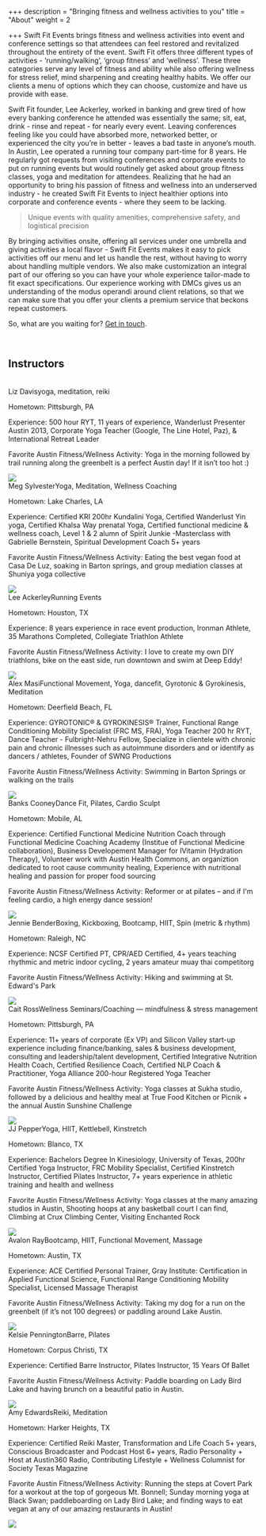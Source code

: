 +++
description = "Bringing fitness and wellness activities to you"
title = "About"
weight = 2

+++
Swift Fit Events brings fitness and wellness activities into event and conference settings so that attendees can feel restored and revitalized throughout the entirety of the event. Swift Fit offers three different types of activities - ‘running/walking’, ‘group fitness’ and ‘wellness’. These three categories serve any level of fitness and ability while also offering wellness for stress relief, mind sharpening and creating healthy habits. We offer our clients a menu of options which they can choose, customize and have us provide with ease.

Swift Fit founder, Lee Ackerley, worked in banking and grew tired of how every banking conference he attended was essentially the same; sit, eat, drink - rinse and repeat - for nearly every event. Leaving conferences feeling like you could have absorbed more, networked better, or experienced the city you’re in better - leaves a bad taste in anyone’s mouth. In Austin, Lee operated a running tour company part-time for 8 years. He regularly got requests from visiting conferences and corporate events to put on running events but would routinely get asked about group fitness classes, yoga and meditation for attendees. Realizing that he had an opportunity to bring his passion of fitness and wellness into an underserved industry - he created Swift Fit Events to inject healthier options into corporate and conference events - where they seem to be lacking.

> Unique events with quality amenities, comprehensive safety, and logistical precision

By bringing activities onsite, offering all services under one umbrella and giving activities a local flavor - Swift Fit Events makes it easy to pick activities off our menu and let us handle the rest, without having to worry about handling multiple vendors. We also make customization an integral part of our offering so you can have your whole experience tailor-made to fit exact specifications. Our experience working with DMCs gives us an understanding of the modus operandi around client relations, so that we can make sure that you offer your clients a premium service that beckons repeat customers.

So, what are you waiting for? [Get in touch](/contact).

<br>

## Instructors

<br>

<div id='instructors'>
  <div class='trainer'>
    <div class='content'>
      <div class='top'><span class='name'>Liz Davis</span><span class='teaches'>yoga, meditation, reiki</span></div>
      <p><span class='uppercase'>Hometown</span>: Pittsburgh, PA</p>
      <p><span class='uppercase'>Experience</span>: 500 hour RYT, 11 years of experience, Wanderlust Presenter Austin 2013, Corporate Yoga Teacher (Google, The Line Hotel, Paz), & International Retreat Leader</p>
      <p><span class='uppercase'>Favorite Austin Fitness/Wellness Activity</span>: Yoga in the morning followed by trail running along the greenbelt is a perfect Austin day!  If it isn’t too hot :)</p>
    </div>
    <div class='avatar'>
      <img src='/img/LizDavis-circle-headshot.png' />
    </div>
  </div>

  <div class='trainer'>
    <div class='content'>
      <div class='top'><span class='name'>Meg Sylvester</span><span class='teaches'>Yoga, Meditation, Wellness Coaching</span></div>
      <p><span class='uppercase'>Hometown</span>: Lake Charles, LA</p>
      <p><span class='uppercase'>Experience</span>: Certified KRI 200hr Kundalini Yoga, Certified Wanderlust Yin yoga, Certified Khalsa Way prenatal Yoga, Certified functional medicine & wellness coach, Level 1 & 2 alumn of Spirit Junkie -Masterclass with Gabrielle Bernstein, Spiritual Development Coach 5+ years</p>
      <p><span class='uppercase'>Favorite Austin Fitness/Wellness Activity</span>: Eating the best vegan food at Casa De Luz, soaking in Barton springs, and group mediation classes at Shuniya yoga collective</p>
    </div>
    <div class='avatar'>
      <img src='/img/MegSylvester-circle-headshot.png' />
    </div>
  </div>

  <div class='trainer'>
    <div class='content'>
      <div class='top'><span class='name'>Lee Ackerley</span><span class='teaches'>Running Events</span></div>
      <p><span class='uppercase'>Hometown</span>: Houston, TX</p>
      <p><span class='uppercase'>Experience</span>: 8 years experience in race event production, Ironman Athlete, 35 Marathons Completed, Collegiate Triathlon Athlete</p>
      <p><span class='uppercase'>Favorite Austin Fitness/Wellness Activity</span>: I love to create my own DIY triathlons, bike on the east side, run downtown and swim at Deep Eddy!</p>
    </div>
    <div class='avatar'>
      <img src='/img/LeeAckerley-circle-headshot.png' />
    </div>
  </div>

  <div class='trainer'>
    <div class='content'>
      <div class='top'><span class='name'>Alex Masi</span><span class='teaches'>Functional Movement, Yoga, dancefit, Gyrotonic & Gyrokinesis, Meditation</span></div>
      <p><span class='uppercase'>Hometown</span>: Deerfield Beach, FL</p>
      <p><span class='uppercase'>Experience</span>: GYROTONIC® & GYROKINESIS® Trainer, Functional Range Conditioning Mobility Specialist (FRC MS, FRA), Yoga Teacher 200 hr RYT, Dance Teacher - Fulbright-Nehru Fellow, Specialize in clientele with chronic pain and chronic illnesses such as autoimmune disorders and or identify as dancers / athletes, Founder of SWNG Productions</p>
      <p><span class='uppercase'>Favorite Austin Fitness/Wellness Activity</span>: Swimming in Barton Springs or walking on the trails</p>
    </div>
    <div class='avatar'>
      <img src='/img/AlexMasi-circle-headshot.png' />
    </div>
  </div>

  <div class='trainer'>
    <div class='content'>
      <div class='top'><span class='name'>Banks Cooney</span><span class='teaches'>Dance Fit, Pilates, Cardio Sculpt</span></div>
      <p><span class='uppercase'>Hometown</span>: Mobile, AL</p>
      <p><span class='uppercase'>Experience</span>: Certified Functional Medicine Nutrition Coach through Functional Medicine Coaching Academy (Institue of Functional Medicine collaboration), Business Developement Manager for IVitamin (Hydration Therapy), Volunteer work with Austin Health Commons, an organiztion dedicated to root cause community healing, Experience with nutritional healing and passion for proper food sourcing</p>
      <p><span class='uppercase'>Favorite Austin Fitness/Wellness Activity</span>: Reformer or at pilates – and if I'm feeling cardio, a high energy dance session!</p>
    </div>
    <div class='avatar'>
      <img src='/img/BanksCooney-circle-headshot.png' />
    </div>
  </div>

  <div class='trainer'>
    <div class='content'>
      <div class='top'><span class='name'>Jennie Bender</span><span class='teaches'>Boxing, Kickboxing, Bootcamp, HIIT, Spin (metric & rhythm)</span></div>
      <p><span class='uppercase'>Hometown</span>: Raleigh, NC</p>
      <p><span class='uppercase'>Experience</span>: NCSF Certified PT, CPR/AED Certified, 4+ years teaching rhythmic and metric indoor cycling, 2 years amateur muay thai competitorg</p>
      <p><span class='uppercase'>Favorite Austin Fitness/Wellness Activity</span>: Hiking and swimming at St. Edward's Park</p>
    </div>
    <div class='avatar'>
      <img src='/img/JennieBender-circle-headshot.png' />
    </div>
  </div>

  <div class='trainer'>
    <div class='content'>
      <div class='top'><span class='name'>Cait Ross</span><span class='teaches'>Wellness Seminars/Coaching — mindfulness & stress management</span></div>
      <p><span class='uppercase'>Hometown</span>: Pittsburgh, PA</p>
      <p><span class='uppercase'>Experience</span>: 11+ years of corporate (Ex VP) and Silicon Valley start-up experience including finance/banking, sales & business development, consulting and leadership/talent development, Certified Integrative Nutrition Health Coach, Certified Resilience Coach, Certified NLP Coach & Practitioner, Yoga Alliance 200-hour Registered Yoga Teacher</p>
      <p><span class='uppercase'>Favorite Austin Fitness/Wellness Activity</span>: Yoga classes at Sukha studio, followed by a delicious and healthy meal at True Food Kitchen or Picnik + the annual Austin Sunshine Challenge</p>
    </div>
    <div class='avatar'>
      <img src='/img/CaitRoss-circle-headshot.png' />
    </div>
  </div>

  <div class='trainer'>
    <div class='content'>
      <div class='top'><span class='name'>JJ Pepper</span><span class='teaches'>Yoga, HIIT, Kettlebell, Kinstretch</span></div>
      <p><span class='uppercase'>Hometown</span>: Blanco, TX</p>
      <p><span class='uppercase'>Experience</span>: Bachelors Degree In Kinesiology, University of Texas, 200hr Certified Yoga Instructor, FRC Mobility Specialist, Certified Kinstretch Instructor, Certified Pilates Instructor, 7+ years experience in athletic training and health and wellness</p>
      <p><span class='uppercase'>Favorite Austin Fitness/Wellness Activity</span>: Yoga classes at the many amazing studios in Austin, Shooting hoops at any basketball court I can find, Climbing at Crux Climbing Center, Visiting Enchanted Rock</p>
    </div>
    <div class='avatar'>
      <img src='/img/JJPepper-circle-headshot.png' />
    </div>
  </div>

  <div class='trainer'>
    <div class='content'>
      <div class='top'><span class='name'>Avalon Ray</span><span class='teaches'>Bootcamp, HIIT, Functional Movement, Massage</span></div>
      <p><span class='uppercase'>Hometown</span>: Austin, TX</p>
      <p><span class='uppercase'>Experience</span>: ACE Certified Personal Trainer, Gray Institute: Certification in Applied Functional Science, Functional Range Conditioning Mobility Specialist, Licensed Massage Therapist</p>
      <p><span class='uppercase'>Favorite Austin Fitness/Wellness Activity</span>: Taking my dog for a run on the greenbelt (if it’s not 100 degrees) or paddling around Lake Austin.</p>
    </div>
    <div class='avatar'>
      <img src='/img/AvalonRay-circle-headshot.png' />
    </div>
  </div>

  <div class='trainer'>
    <div class='content'>
      <div class='top'><span class='name'>Kelsie Pennington</span><span class='teaches'>Barre, Pilates</span></div>
      <p><span class='uppercase'>Hometown</span>: Corpus Christi, TX</p>
      <p><span class='uppercase'>Experience</span>: Certified Barre Instructor, Pilates Instructor, 15 Years Of Ballet</p>
      <p><span class='uppercase'>Favorite Austin Fitness/Wellness Activity</span>: Paddle boarding on Lady Bird Lake and having brunch on a beautiful patio in Austin.</p>
    </div>
    <div class='avatar'>
      <img src='/img/KelsiePennington-circle-headshot.png' />
    </div>
  </div>

  <div class='trainer'>
    <div class='content'>
      <div class='top'><span class='name'>Amy Edwards</span><span class='teaches'>Reiki, Meditation</span></div>
      <p><span class='uppercase'>Hometown</span>: Harker Heights, TX</p>
      <p><span class='uppercase'>Experience</span>: Certified Reiki Master, Transformation and Life Coach 5+ years, Conscious Broadcaster and Podcast Host 6+ years, Radio Personality + Host at Austin360 Radio, Contributing Lifestyle + Wellness Columnist for Society Texas Magazine</p>
      <p><span class='uppercase'>Favorite Austin Fitness/Wellness Activity</span>: Running the steps at Covert Park for a workout at the top of gorgeous Mt. Bonnell; Sunday morning yoga at Black Swan; paddleboarding on Lady Bird Lake; and finding ways to eat vegan at any of our amazing restaurants in Austin!</p>
    </div>
    <div class='avatar'>
      <img src='/img/AmyEdwards-circle-headshot.png' />
    </div>
  </div>
</div>
